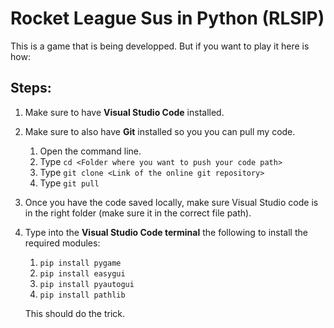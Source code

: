# Rocket League Sus in Python (RLSIP)

This is a game that is being developped. But if you want to play it here is how:

## **Steps:**
1. Make sure to have **Visual Studio Code** installed.
2. Make sure to also have **Git** installed so you you can pull my code.
    1. Open the command line.
    2. Type `cd <Folder where you want to push your code path>`
    3. Type  `git clone <Link of the online git repository> `
    4. Type `git pull`
3. Once you have the code saved locally, make sure Visual Studio code is in the right folder (make sure it in the correct file path).
4. Type into the **Visual Studio Code terminal** the following to install the required modules:
    1. `pip install pygame`
    2. `pip install easygui`
    3. `pip install pyautogui`
    4. `pip install pathlib`

    This should do the trick.


